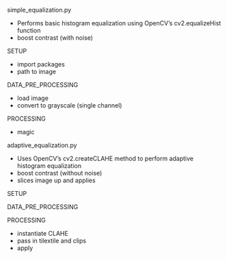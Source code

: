 simple_equalization.py
- Performs basic histogram equalization using OpenCV’s cv2.equalizeHist function
- boost contrast (with noise)

SETUP
- import packages  
- path to image

DATA_PRE_PROCESSING  
- load image
- convert to grayscale (single channel)

PROCESSING
- magic


adaptive_equalization.py
- Uses OpenCV’s cv2.createCLAHE method to perform adaptive histogram equalization
- boost contrast (without noise)
- slices image up and applies

SETUP

DATA_PRE_PROCESSING

PROCESSING
- instantiate CLAHE
- pass in tilextile and clips
- apply 